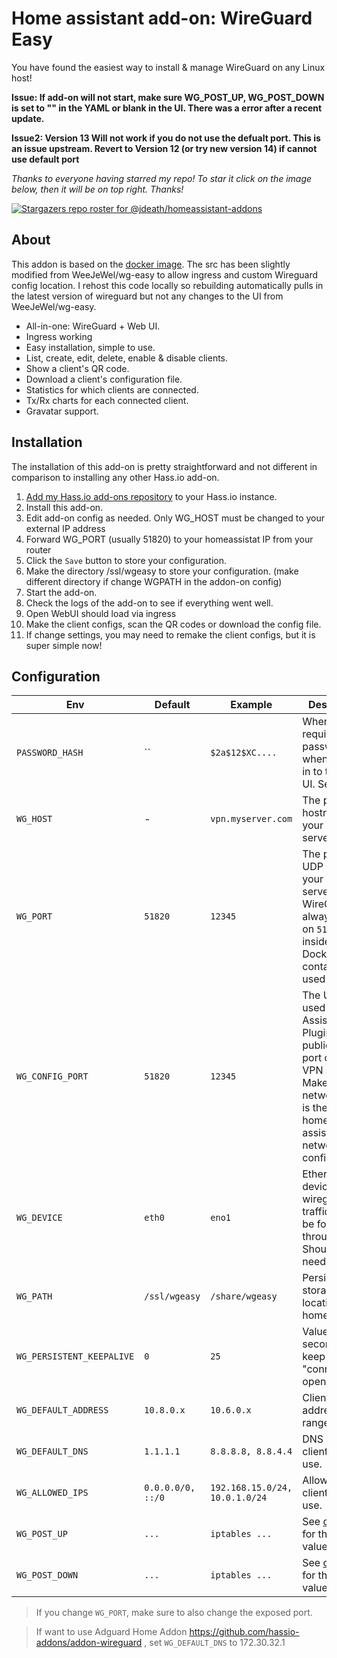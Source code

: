# Home assistant add-on: WireGuard Easy

You have found the easiest way to install & manage WireGuard on any Linux host!

**Issue: If add-on will not start, make sure WG_POST_UP, WG_POST_DOWN is set to "" in the YAML or blank in the UI. There was a error after a recent update.**

**Issue2: Version 13 Will not work if you do not use the defualt port. This is an issue upstream. Revert to Version 12 (or try new version 14) if cannot use default port** 

_Thanks to everyone having starred my repo! To star it click on the image below, then it will be on top right. Thanks!_

[![Stargazers repo roster for @jdeath/homeassistant-addons](https://reporoster.com/stars/jdeath/homeassistant-addons)](https://github.com/jdeath/homeassistant-addons/stargazers)

## About

This addon is based on the [docker image](https://github.com/wg-easy/wg-easy). The src has been slightly modified from WeeJeWel/wg-easy to allow ingress and custom Wireguard config location. I rehost this code locally so rebuilding automatically pulls in the latest version of wireguard but not any changes to the UI from WeeJeWel/wg-easy.


* All-in-one: WireGuard + Web UI.
* Ingress working 
* Easy installation, simple to use.
* List, create, edit, delete, enable & disable clients.
* Show a client's QR code.
* Download a client's configuration file.
* Statistics for which clients are connected.
* Tx/Rx charts for each connected client.
* Gravatar support.

## Installation

The installation of this add-on is pretty straightforward and not different in
comparison to installing any other Hass.io add-on.

1. [Add my Hass.io add-ons repository][repository] to your Hass.io instance.
1. Install this add-on.
1. Edit add-on config as needed. Only WG_HOST must be changed to your external IP address
1. Forward WG_PORT (usually 51820) to your homeassistat IP from your router
1. Click the `Save` button to store your configuration.
1. Make the directory /ssl/wgeasy to store your configuration. (make different directory if change WGPATH in the addon-on config)
1. Start the add-on.
1. Check the logs of the add-on to see if everything went well.
1. Open WebUI should load via ingress
1. Make the client configs, scan the QR codes or download the config file.
1. If change settings, you may need to remake the client configs, but it is super simple now!

## Configuration

| Env | Default | Example | Description |
| - | - | - | - |
| `PASSWORD_HASH` | `` | `$2a$12$XC....` | When set, requires a password when logging in to the Web UI. See below |
| `WG_HOST` | - | `vpn.myserver.com` | The public hostname of your VPN server. |
| `WG_PORT` | `51820` | `12345` | The public UDP port of your VPN server. WireGuard will always listen on `51820` inside the Docker container. Not used >v14|
| `WG_CONFIG_PORT` | `51820` | `12345` | The UDP port used on Home Assistant Plugin. The public UDP port of your VPN server. Make sure network port is the same in home assistant network config |
| `WG_DEVICE` | `eth0` | `eno1` | Ethernet device the wireguard traffic should be forwarded through. Should not be needed |
| `WG_PATH` | `/ssl/wgeasy` | `/share/wgeasy` | Persistant storage location on homeassistant |
| `WG_PERSISTENT_KEEPALIVE` | `0` | `25` | Value in seconds to keep the "connection" open. |
| `WG_DEFAULT_ADDRESS` | `10.8.0.x` | `10.6.0.x` | Clients IP address range. |
| `WG_DEFAULT_DNS` | `1.1.1.1` | `8.8.8.8, 8.8.4.4` | DNS server clients will use. |
| `WG_ALLOWED_IPS` | `0.0.0.0/0, ::/0` | `192.168.15.0/24, 10.0.1.0/24` | Allowed IPs clients will use. |
| `WG_POST_UP` | `...` | `iptables ...` | See [config.js](https://github.com/WeeJeWel/wg-easy/blob/master/src/config.js#L19) for the default value. |
| `WG_POST_DOWN` | `...` | `iptables ...` | See [config.js](https://github.com/WeeJeWel/wg-easy/blob/master/src/config.js#L26) for the default value. |

> If you change `WG_PORT`, make sure to also change the exposed port.

> If want to use Adguard Home Addon https://github.com/hassio-addons/addon-wireguard , set `WG_DEFAULT_DNS` to 172.30.32.1

[repository]: https://github.com/jdeath/homeassistant-addons
